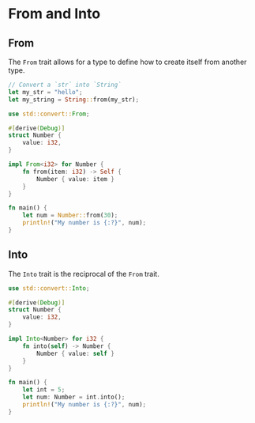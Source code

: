 # From and Into

## From

The `From` trait allows for a type to define how to create itself
from another type.

```rs
// Convert a `str` into `String`
let my_str = "hello";
let my_string = String::from(my_str);
```

```rs
use std::convert::From;

#[derive(Debug)]
struct Number {
    value: i32,
}

impl From<i32> for Number {
    fn from(item: i32) -> Self {
        Number { value: item }
    }
}

fn main() {
    let num = Number::from(30);
    println!("My number is {:?}", num);
}
```

## Into

The `Into` trait is the reciprocal of the `From` trait.

```rs
use std::convert::Into;

#[derive(Debug)]
struct Number {
    value: i32,
}

impl Into<Number> for i32 {
    fn into(self) -> Number {
        Number { value: self }
    }
}

fn main() {
    let int = 5;
    let num: Number = int.into();
    println!("My number is {:?}", num);
}
```
